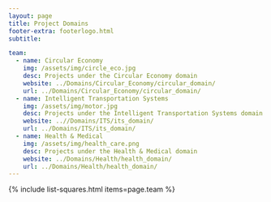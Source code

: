 ```yaml
---
layout: page
title: Project Domains
footer-extra: footerlogo.html
subtitle: 

team:
  - name: Circular Economy
    img: /assets/img/circle_eco.jpg
    desc: Projects under the Circular Economy domain
    website: ../Domains/Circular_Economy/circular_domain/
    url: ../Domains/Circular_Economy/circular_domain/
  - name: Intelligent Transportation Systems
    img: /assets/img/motor.jpg
    desc: Projects under the Intelligent Transportation Systems domain
    website: ..//Domains/ITS/its_domain/
    url: ../Domains/ITS/its_domain/
  - name: Health & Medical 
    img: /assets/img/health_care.png
    desc: Projects under the Health & Medical domain
    website: ../Domains/Health/health_domain/
    url: ../Domains/Health/health_domain/
---
```

{% include list-squares.html items=page.team %}
